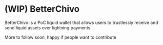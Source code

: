 # (WIP) BetterChivo


BetterChivo is a PoC liquid wallet that allows users to trustlessly receive and send liquid assets over lightning payments.

More to follow soon, happy if people want to contribute
